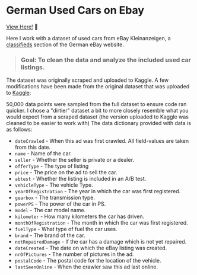 # German Used Cars on Ebay

[View Here!](https://nbviewer.jupyter.org/github/epatter1/ebay_car_sales/blob/master/Exploring%20Ebay%20Car%20Sales%20Data.ipynb) :eyes:

Here I work with a dataset of used cars from eBay Kleinanzeigen, a [classifieds](https://en.wikipedia.org/wiki/Classified_advertising) section of the German eBay website. 
 > ### Goal: To clean the data and analyze the included used car listings.

The dataset was originally scraped and uploaded to Kaggle. A few modifications have been made from the original dataset that was uploaded to [Kaggle](https://www.kaggle.com/orgesleka/used-cars-database/data):

50,000 data points were sampled from the full dataset to ensure code ran quicker. 
I chose a "dirtier" dataset a bit to more closely resemble what you would expect from a scraped dataset (the version uploaded to Kaggle was cleaned to be easier to work with)
The data dictionary provided with data is as follows:

* `dateCrawled` - When this ad was first crawled. All field-values are taken from this date.
* `name` - Name of the car.
* `seller` - Whether the seller is private or a dealer.
* `offerType` - The type of listing
* `price` - The price on the ad to sell the car.
* `abtest` - Whether the listing is included in an A/B test.
* `vehicleType` - The vehicle Type.
* `yearOfRegistration` - The year in which the car was first registered.
* `gearbox` - The transmission type.
* `powerPS` - The power of the car in PS.
* `model` - The car model name.
* `kilometer` - How many kilometers the car has driven.
* `monthOfRegistration` - The month in which the car was first registered.
* `fuelType` - What type of fuel the car uses.
* `brand` - The brand of the car.
* `notRepairedDamage` - If the car has a damage which is not yet repaired.
* `dateCreated` - The date on which the eBay listing was created.
* `nrOfPictures` - The number of pictures in the ad.
* `postalCode` - The postal code for the location of the vehicle.
* `lastSeenOnline` - When the crawler saw this ad last online.

